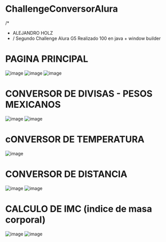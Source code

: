 # ChallengeConversorAlura
/*
* ALEJANDRO HOLZ
* /
Segundo Challenge Alura G5
Realizado 100 en java + window builder

# PAGINA PRINCIPAL
![image](https://github.com/AlexHolzM/ChallengeConversorAlura/assets/130442023/f5425b49-d929-451b-8ba2-009af7c6e52a)
![image](https://github.com/AlexHolzM/ChallengeConversorAlura/assets/130442023/175a108a-016e-4010-8631-50208f3c1f86)
![image](https://github.com/AlexHolzM/ChallengeConversorAlura/assets/130442023/0d623ede-4d85-483e-89b3-dd2f837fb57a)

# CONVERSOR DE DIVISAS - PESOS MEXICANOS
![image](https://github.com/AlexHolzM/ChallengeConversorAlura/assets/130442023/ed040946-081d-4ff3-8190-37ebfe35ef7c)
![image](https://github.com/AlexHolzM/ChallengeConversorAlura/assets/130442023/cd9fbd7c-d0ab-4dd5-acec-6687e782528b)

# cONVERSOR DE TEMPERATURA 
![image](https://github.com/AlexHolzM/ChallengeConversorAlura/assets/130442023/15927804-b847-400f-95e7-684f6e9e327e)

# CONVERSOR DE DISTANCIA
![image](https://github.com/AlexHolzM/ChallengeConversorAlura/assets/130442023/860f0697-7319-4a1b-a3dd-d7089793e8f7)
![image](https://github.com/AlexHolzM/ChallengeConversorAlura/assets/130442023/5a819bd8-a2a2-4a75-b9bd-1677ad2b0772)

# CALCULO DE IMC (indice de masa corporal)
![image](https://github.com/AlexHolzM/ChallengeConversorAlura/assets/130442023/341c7b37-627a-4fce-9eda-349dbf30b44a)
![image](https://github.com/AlexHolzM/ChallengeConversorAlura/assets/130442023/63b3333b-246a-445f-b30e-854c76ac6f68)

